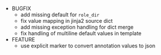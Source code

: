 * BUGFIX
  * add missing default for `role_dir`
  * fix value mapping in jinja2 source dict
  * add missing exception handling for dict merge
  * fix handling of multiline default values in template
* FEATURE
  * use explicit marker to convert annotation values to json
